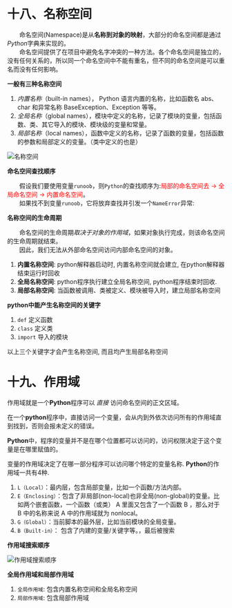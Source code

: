 # 十八、名称空间
&emsp;&emsp;命名空间(Namespace)是从**名称到对象的映射**，大部分的命名空间都是通过*Python*字典来实现的。<br>
&emsp;&emsp;命名空间提供了在项目中避免名字冲突的一种方法。各个命名空间是独立的，没有任何关系的，所以同一个命名空间中不能有重名，但不同的命名空间是可以重名而没有任何影响。

**一般有三种名称空间**
1. *内置名称*（built-in names）， Python 语言内置的名称，比如函数名 abs、char 和异常名称 BaseException、Exception 等等。
2. *全局名称*（global names），模块中定义的名称，记录了模块的变量，包括函数、类、其它导入的模块、模块级的变量和常量。
3. *局部名称*（local names），函数中定义的名称，记录了函数的变量，包括函数的参数和局部定义的变量。（类中定义的也是）

![名称空间](https://images.gitee.com/uploads/images/2020/0728/234224_42fbb049_7841459.png "名称空间")

**命名空间查找顺序**

&emsp;&emsp;假设我们要使用变量`runoob`，则`Python`的查找顺序为:<span style="color: red;">局部的命名空间去 -> 全局命名空间 -> 内置命名空间</span>。<br>
&emsp;&emsp;如果找不到变量`runoob`，它将放弃查找并引发一个`NameError`异常:


**名称空间的生命周期**

&emsp;&emsp;命名空间的生命周期*取决于对象的作用域*，如果对象执行完成，则该命名空间的生命周期就结束。<br>
&emsp;&emsp;因此，我们无法从外部命名空间访问内部命名空间的对象。

1. **内置名称空间**: python解释器启动时, 内置名称空间就会建立, 在python解释器结束运行时回收
2. **全局名称空间**: python程序执行建立全局名称空间, python程序结束时回收.
3. **局部名称空间**: 当函数被调用、类被定义、模块被导入时，建立局部名称空间 

**python中能产生名称空间的关键字**
1. `def` 定义函数
2. `class` 定义类
3. `import` 导入的模块

以上三个关键字才会产生名称空间, 而且均产生局部名称空间

# 十九、作用域
作用域就是一个**Python**程序可以 *直接* 访问命名空间的正文区域。

在一个**python**程序中，直接访问一个变量，会从内到外依次访问所有的作用域直到找到，否则会报未定义的错误。

**Python**中，程序的变量并不是在哪个位置都可以访问的，访问权限决定于这个变量是在哪里赋值的。

变量的作用域决定了在哪一部分程序可以访问哪个特定的变量名称. **Python**的作用域一共有$4$种.
1. `L（Local）`：最内层，包含局部变量，比如一个函数/方法内部。
2. `E（Enclosing）`：包含了非局部(non-local)也非全局(non-global)的变量。比如两个嵌套函数，一个函数（或类） A 里面又包含了一个函数 B ，那么对于 B 中的名称来说 A 中的作用域就为 nonlocal。
3. `G（Global）`：当前脚本的最外层，比如当前模块的全局变量。
4. `B（Built-in）`： 包含了内建的变量/关键字等。，最后被搜索

**作用域搜索顺序**

![作用域搜索顺序](https://images.gitee.com/uploads/images/2020/0729/154653_0c1b3fef_7841459.png "在这里输入图片标题")


**全局作用域和局部作用域**
1. `全局作用域`: 包含内置名称空间和全局名称空间
2. `局部作用域`: 包含局部作用域














